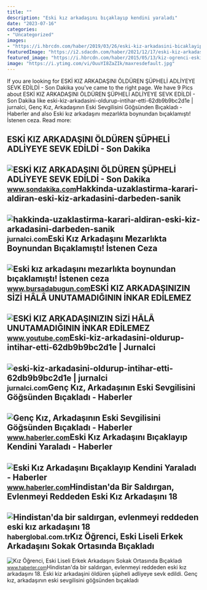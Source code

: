 ```yaml
---
title: ""
description: "Eski kız arkadaşını bıçaklayıp kendini yaraladı"
date: "2023-07-16"
categories:
- "Uncategorized"
images:
- "https://i.hbrcdn.com/haber/2019/03/26/eski-kiz-arkadasini-bicaklayip-kendini-yarala-2-11875009_amp.jpg"
featuredImage: "https://i2.sdacdn.com/haber/2021/12/17/eski-kiz-arkadasini-olduren-supheli-adliyeye-14605605_amp.jpg"
featured_image: "https://i.hbrcdn.com/haber/2015/05/13/kiz-ogrenci-eski-liseli-erkek-arkadasini-soka-7304910_x_amp.jpg"
image: "https://i.ytimg.com/vi/OuuYI8ZaZIk/maxresdefault.jpg"
---
```


If you are looking for ESKİ KIZ ARKADAŞINI ÖLDÜREN ŞÜPHELİ ADLİYEYE SEVK EDİLDİ - Son Dakika you've came to the right page. We have 9 Pics about ESKİ KIZ ARKADAŞINI ÖLDÜREN ŞÜPHELİ ADLİYEYE SEVK EDİLDİ - Son Dakika like eski-kiz-arkadasini-oldurup-intihar-etti-62db9b9bc2d1e | jurnalci, Genç Kız, Arkadaşının Eski Sevgilisini Göğsünden Bıçakladı - Haberler and also Eski kız arkadaşını mezarlıkta boynundan bıçaklamıştı! İstenen ceza. Read more:

ESKİ KIZ ARKADAŞINI ÖLDÜREN ŞÜPHELİ ADLİYEYE SEVK EDİLDİ - Son Dakika
---------------------------------------------------------------------

 ![ESKİ KIZ ARKADAŞINI ÖLDÜREN ŞÜPHELİ ADLİYEYE SEVK EDİLDİ - Son Dakika](https://i2.sdacdn.com/haber/2021/12/17/eski-kiz-arkadasini-olduren-supheli-adliyeye-14605605_amp.jpg) <small>www.sondakika.com</small>Hakkinda-uzaklastirma-karari-aldiran-eski-kiz-arkadasini-darbeden-sanik
-----------------------------------------------------------------------

 ![hakkinda-uzaklastirma-karari-aldiran-eski-kiz-arkadasini-darbeden-sanik](https://jurnalci.com/wp-content/uploads/2022/09/hakkinda-uzaklastirma-karari-aldiran-eski-kiz-arkadasini-darbeden-sanik-tahliye-edildi-BB6p9uE8.jpg) <small>jurnalci.com</small>Eski Kız Arkadaşını Mezarlıkta Boynundan Bıçaklamıştı! İstenen Ceza
-------------------------------------------------------------------

 ![Eski kız arkadaşını mezarlıkta boynundan bıçaklamıştı! İstenen ceza](https://images.bursadabugun.com/haber/2022/10/04/1549524-eski-kiz-arkadasini-mezarlikta-boynundan-bicaklamisti-istenen-ceza-belli-oldu-633bf2c9e53d3.jpg) <small>www.bursadabugun.com</small>ESKİ KIZ ARKADAŞINIZIN SİZİ HÂLÂ UNUTAMADIĞININ İNKAR EDİLEMEZ
--------------------------------------------------------------

 ![ESKİ KIZ ARKADAŞINIZIN SİZİ HÂLÂ UNUTAMADIĞININ İNKAR EDİLEMEZ](https://i.ytimg.com/vi/OuuYI8ZaZIk/maxresdefault.jpg) <small>www.youtube.com</small>Eski-kiz-arkadasini-oldurup-intihar-etti-62db9b9bc2d1e | Jurnalci
-----------------------------------------------------------------

 ![eski-kiz-arkadasini-oldurup-intihar-etti-62db9b9bc2d1e | jurnalci](https://jurnalci.com/wp-content/uploads/2022/07/eski-kiz-arkadasini-oldurup-intihar-etti-62db9b9bc2d1e-768x511.jpg) <small>jurnalci.com</small>Genç Kız, Arkadaşının Eski Sevgilisini Göğsünden Bıçakladı - Haberler
---------------------------------------------------------------------

 ![Genç Kız, Arkadaşının Eski Sevgilisini Göğsünden Bıçakladı - Haberler](https://i.hbrcdn.com/haber/2018/08/05/genc-kiz-arkadasini-rahatsiz-eden-sahsi-bicak-3-11117324_o.jpg) <small>www.haberler.com</small>Eski Kız Arkadaşını Bıçaklayıp Kendini Yaraladı - Haberler
----------------------------------------------------------

 ![Eski Kız Arkadaşını Bıçaklayıp Kendini Yaraladı - Haberler](https://i.hbrcdn.com/haber/2019/03/26/eski-kiz-arkadasini-bicaklayip-kendini-yarala-2-11875009_amp.jpg) <small>www.haberler.com</small>Hindistan'da Bir Saldırgan, Evlenmeyi Reddeden Eski Kız Arkadaşını 18
---------------------------------------------------------------------

 ![Hindistan'da bir saldırgan, evlenmeyi reddeden eski kız arkadaşını 18](https://i.haberglobal.com.tr/storage/files/images/2021/11/11/hindistanda-bir-saldirgan-evlenmeyi-reddeden-eski-kiz-arkadasini-18-kez-bicakladi-Pnci.jpg) <small>haberglobal.com.tr</small>Kız Öğrenci, Eski Liseli Erkek Arkadaşını Sokak Ortasında Bıçakladı
-------------------------------------------------------------------

 ![Kız Öğrenci, Eski Liseli Erkek Arkadaşını Sokak Ortasında Bıçakladı](https://i.hbrcdn.com/haber/2015/05/13/kiz-ogrenci-eski-liseli-erkek-arkadasini-soka-7304910_x_amp.jpg) <small>www.haberler.com</small>Hindistan'da bir saldırgan, evlenmeyi reddeden eski kız arkadaşını 18. Eski̇ kiz arkadaşini öldüren şüpheli̇ adli̇yeye sevk edi̇ldi̇. Genç kız, arkadaşının eski sevgilisini göğsünden bıçakladı

